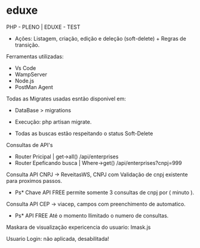 # eduxe
PHP - PLENO | EDUXE - TEST

- Ações: Listagem, criação, edição e deleção (soft-delete) + Regras de transição.


Ferramentas utilizadas:

- Vs Code
- WampServer
- Node.js
- PostMan Agent


Todas as Migrates usadas esntão disponivel em:
- DataBase > migrations 
- Execução: php artisan migrate.


- Todas as buscas estão respeitando o status Soft-Delete


Consultas de API's
- Router Pricipal |  get->all()  /api/enterprises
- Router Epeficando busca |  Where->get()  /api/enterprises?cnpj=999

Consulta API CNPJ -> ReveitasWS, CNPJ com Validação de cnpj existente para proximos passos.
- Ps* Chave API FREE permite somente 3 consultas de cnpj por ( minuto ).


Consulta API CEP -> viacep, campos com preenchimento de automatico.
- Ps* API FREE Até o momento Ilimitado o numero de consultas.


Maskara de visualização expericencia do usuario: Imask.js

Usuario Login: não aplicada, desabilitada!



